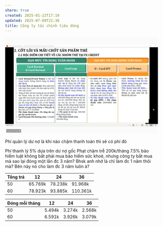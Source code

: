 ```yaml
---
share: true
created: 2025-01-22T17:19
updated: 2025-07-09T21:38
title: Công ty tài chính tiêu dùng
---
```

![Pasted image 20250122171929.png](../../../../../assets/attachments/Pasted%20image%2020250122171929.png)


Phí quản lý dư nợ là khi nào chậm thanh toán thì sẽ có phí đó

Phí thanh lý 5% dựa trên dư nợ gốc 
Phạt chậm trễ 200k/tháng
7.5% bảo hiểm
luật không bắt phải mua bảo hiểm sức khoẻ, nhưng công ty bắt mua
mà sao lại đóng một lần đc 3 năm? Bhsk anh nhớ là chỉ làm đc 1 năm thôi mà? Bên này nó cho làm đc 3 năm luôn à?

| Tổng trả | 12      | 24      | 36       |
| -------- | ------- | ------- | -------- |
| 50       | 65.769k | 78.238k | 91.968k  |
| 60       | 78.923k | 93.885k | 110.361k |

| Đóng mỗi tháng | 12     | 24     | 36     |
| -------------- | ------ | ------ | ------ |
| 50             | 5.494k | 3.274k | 2.568k |
| 60             | 6.591k | 3.926k | 3.079k |
